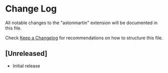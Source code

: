 # Change Log

All notable changes to the "astonmartin" extension will be documented in this file.

Check [Keep a Changelog](http://keepachangelog.com/) for recommendations on how to structure this file.

## [Unreleased]

- Initial release
